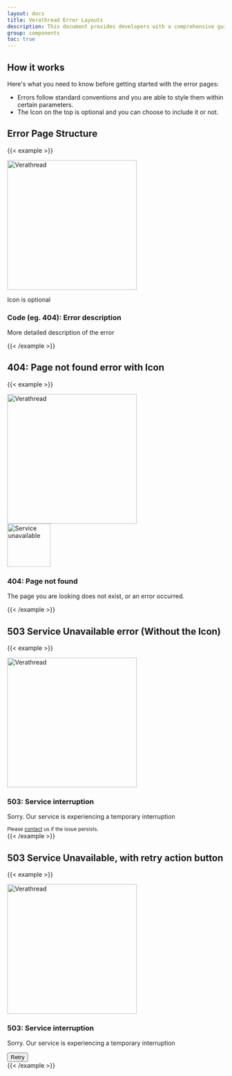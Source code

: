 ```yaml
---
layout: docs
title: Verathread Error Layouts
description: This document provides developers with a comprehensive guide on creating effective error pages, emphasizing the importance of clear, user-friendly messages and consistent design. It outlines key elements such as the error code, the main error message and optional visual elements. An example layout is provided to illustrate these components.
group: components
toc: true
---
```


## How it works

Here's what you need to know before getting started with the error pages:

- Errors follow standard conventions and you are able to style them within certain parameters.
- The Icon on the top is optional and you can choose to include it or not.

## Error Page Structure

<!-- markdownlint-disable MD033 -->
{{< example >}}
<main class="ratio ratio-16x9 bg-brand-linear">
  <div class="container d-flex align-items-center justify-content-center gap-10">
    <div>
     <img src="/docs/5.3/assets/logos/Verathread-Tagline-Colour-Rev.png" alt="Verathread" width="300" loading="lazy">
     </div>
    <div class="bg-light h-75 p-7 d-flex flex-column rounded-2 w-40">
      <!-- <img src="/docs/5.3/assets/logos/icon_error-404.png" class="mb-3" alt="Service unavailable" width="100" /> -->
      <p>Icon is optional</p>
      <h3><span class="text-danger">Code (eg. 404):</span> Error description</h3>
      <p>More detailed description of the error</p>
    </div>
  </div>
</main>
{{< /example >}}
<!-- markdownlint-enable MD033 -->

## 404: Page not found error with Icon

<!-- markdownlint-disable MD033 -->
{{< example >}}
<main class="ratio ratio-16x9 bg-brand-linear">
  <div class="container d-flex justify-content-center align-items-center gap-10">
    <div>
     <img src="/docs/5.3/assets/logos/Verathread-Tagline-Colour-Rev.png" alt="Verathread" width="300" loading="lazy">
     </div>
    <div class="bg-light h-75 p-7 d-flex flex-column rounded-2 w-40">
      <img src="/docs/5.3/assets/logos/icon_error-404.png" class="mb-3" alt="Service unavailable" width="100" />
      <h3><span class="text-danger">404:</span> Page not found</h3>
      <p>The page you are looking does not exist, or an error occurred.</p>
    </div>
  </div>
</main>
{{< /example >}}
<!-- markdownlint-enable MD033 -->

## 503 Service Unavailable error (Without the Icon)

<!-- markdownlint-disable MD033 -->
{{< example >}}
<main class="vt-land ratio ratio-16x9 bg-brand-linear">
  <div class="container d-flex align-items-center justify-content-center gap-10">
    <div>
     <img src="/docs/5.3/assets/logos/Verathread-Tagline-Colour-Rev.png" alt="Verathread" width="300" loading="lazy">
     </div>
    <div class="bg-light h-75 p-7 d-flex flex-column rounded-2 w-40">
      <!-- <img src="/docs/5.3/assets/logos/icon_error-503.png" class="mb-5" alt="Service unavailable" width="100" /> -->
      <h3 class="mb-5"><span class="text-danger">503:</span> Service interruption</h3>
      <p class="mb-auto">Sorry. Our service is experiencing a temporary interruption</p>
      <small>Please <a href="#">contact</a> us if the issue persists.</small>
    </div>
  </div>
</main>
{{< /example >}}
<!-- markdownlint-enable MD033 -->

## 503 Service Unavailable, with retry action button

<!-- markdownlint-disable MD033 -->
{{< example >}}
<main class="vt-land ratio ratio-16x9 bg-brand-linear">
  <div class="container d-flex align-items-center justify-content-center gap-10">
    <div>
     <img src="/docs/5.3/assets/logos/Verathread-Tagline-Colour-Rev.png" alt="Verathread" width="300" loading="lazy">
     </div>
    <div class="bg-light h-75 p-7 d-flex flex-column rounded-2 w-40">
      <!-- <img src="/docs/5.3/assets/logos/icon_error-503.png" class="mb-5" alt="Service unavailable" width="100" /> -->
      <h3 class="mb-5"><span class="text-danger">503:</span> Service interruption</h3>
      <p class="mb-auto">Sorry. Our service is experiencing a temporary interruption</p>
      <div class="mt-auto">
            <button type="button" class="btn btn-sm text-white bg-info">Retry</button>
          </div>
    </div>
  </div>
</main>
{{< /example >}}
<!-- markdownlint-enable MD033 -->